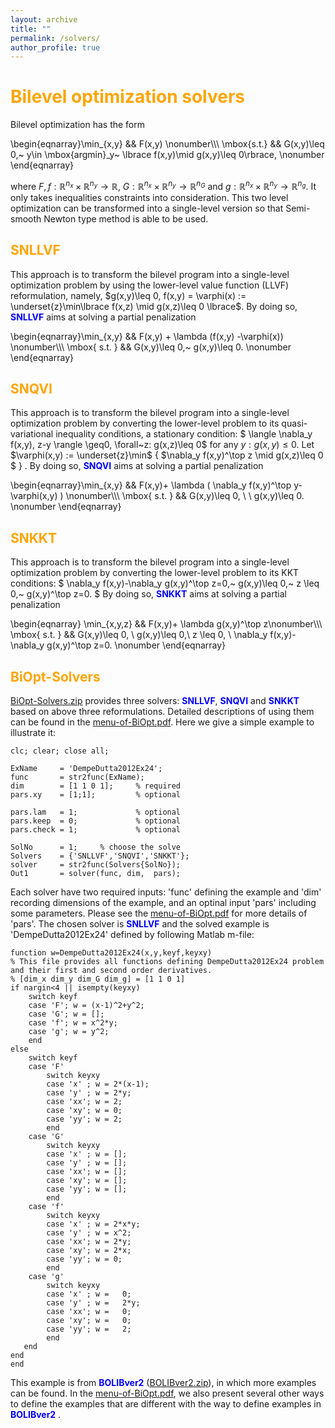 ```yaml
---
layout: archive
title: ""   
permalink: /solvers/
author_profile: true
---
```


<span style="color:orange">Bilevel optimization solvers</span> 
===

Bilevel optimization has the form

\begin{eqnarray}\min_{x,y} &&   F(x,y) \nonumber\\\\\\
\mbox{s.t.} && G(x,y)\leq 0,~ y\in \mbox{argmin}_y~ \lbrace f(x,y)\mid g(x,y)\leq 0\rbrace, \nonumber
\end{eqnarray}
 
 
where  $F,f:\mathbb{R}^{n_x}\times\mathbb{R}^{n_y}\rightarrow \mathbb{R}$, $G:\mathbb{R}^{n_x}\times\mathbb{R}^{n_y}\rightarrow \mathbb{R}^{n_G}$ and $g:\mathbb{R}^{n_x}\times\mathbb{R}^{n_y}\rightarrow \mathbb{R}^{n_g}$. It only takes inequalities constraints into consideration. This two level optimization can be transformed into a single-level version so that Semi-smooth Newton type method is able to be used. 

<span style="color:orange">SNLLVF</span>
---
This approach is to transform the bilevel program into a single-level optimization problem by using
the lower-level value function (LLVF) reformulation, namely,  $g(x,y)\leq 0, f(x,y) = \varphi(x) := \underset{z}\min\lbrace f(x,z) \mid g(x,z)\leq 0 \lbrace$.   By doing so, <span style="color:blue">**SNLLVF**</span> aims at solving a partial penalization

\begin{eqnarray}\min_{x,y} && F(x,y) + \lambda (f(x,y) -\varphi(x)) \nonumber\\\\\\
\mbox{ s.t. } &&  G(x,y)\leq 0,~ g(x,y)\leq 0. \nonumber
\end{eqnarray}
 
<span style="color:orange">SNQVI</span>
---
This approach is to transform the bilevel program into a single-level optimization problem 
by converting the lower-level problem to its quasi-variational inequality conditions, a stationary condition: $ \langle \nabla_y f(x,y), z-y \rangle \geq0, \forall~z: g(x,z)\leq 0$ for any $y: g(x,y)\leq 0$. Let $\varphi(x,y) := \underset{z}\min$ \{ $\nabla_y f(x,y)^\top z \mid g(x,z)\leq 0 $ \} .  By doing so,  <span style="color:blue">**SNQVI**</span> aims at solving a partial penalization

\begin{eqnarray}\min_{x,y} && F(x,y)+ \lambda ( \nabla_y f(x,y)^\top y-\varphi(x,y) ) \nonumber\\\\\\
\mbox{ s.t. } && G(x,y)\leq 0,  \ \   g(x,y)\leq 0. \nonumber
\end{eqnarray}


<span style="color:orange">SNKKT</span>
---
This approach is to transform the bilevel program into a single-level optimization problem 
by converting the lower-level problem to its KKT conditions: $ \nabla_y f(x,y)-\nabla_y g(x,y)^\top z=0,~ g(x,y)\leq 0,~  z \leq 0,~   g(x,y)^\top z=0. $ By doing so,  <span style="color:blue">**SNKKT**</span> aims at solving a partial penalization

\begin{eqnarray}
\min_{x,y,z}  && F(x,y)+ \lambda g(x,y)^\top z\nonumber\\\\\\
\mbox{ s.t. } && G(x,y)\leq 0,  \   g(x,y)\leq 0,\ z \leq 0, \ \nabla_y f(x,y)-\nabla_y g(x,y)^\top z=0. \nonumber
\end{eqnarray}  


<span style="color:orange">BiOpt-Solvers</span>
---
[BiOpt-Solvers.zip](/files/BiOpt-Solvers.zip) provides three solvers: <span style="color:blue">**SNLLVF**</span>, <span style="color:blue">**SNQVI**</span>  and <span style="color:blue">**SNKKT**</span> based on above three reformulations. Detailed descriptions of using them can be found in  the [menu-of-BiOpt.pdf](\files\menu-of-BiOpt.pdf). Here we give a simple example to illustrate it:

```
clc; clear; close all; 

ExName     = 'DempeDutta2012Ex24'; 
func       = str2func(ExName);
dim        = [1 1 0 1];     % required
pars.xy    = [1;1];         % optional

pars.lam   = 1;             % optional
pars.keep  = 0;             % optional 
pars.check = 1;             % optional

SolNo      = 1;     % choose the solve
Solvers    = {'SNLLVF','SNQVI','SNKKT'}; 
solver     = str2func(Solvers{SolNo});  
Out1       = solver(func, dim,  pars);
```

Each solver have two required inputs: 'func' defining the example and 'dim' recording dimensions of the example, and an optinal input 'pars' including some parameters. Please see the [menu-of-BiOpt.pdf](\files\menu-of-BiOpt.pdf) for more details of 'pars'. The chosen solver is <span style="color:blue">**SNLLVF**</span> and the solved example is 'DempeDutta2012Ex24' defined by following Matlab m-file:

```
function w=DempeDutta2012Ex24(x,y,keyf,keyxy)
% This file provides all functions defining DempeDutta2012Ex24 problem and their first and second order derivatives.
% [dim_x dim_y dim_G dim_g] = [1 1 0 1]
if nargin<4 || isempty(keyxy)
    switch keyf
    case 'F'; w = (x-1)^2+y^2;
    case 'G'; w = []; 
    case 'f'; w = x^2*y;      
    case 'g'; w = y^2; 
    end    
else
    switch keyf
    case 'F'
        switch keyxy
        case 'x' ; w = 2*(x-1);         
        case 'y' ; w = 2*y;        
        case 'xx'; w = 2;
        case 'xy'; w = 0;
        case 'yy'; w = 2;
        end 
    case 'G'  
        switch keyxy
        case 'x' ; w = [];    
        case 'y' ; w = [];      
        case 'xx'; w = [];
        case 'xy'; w = [];
        case 'yy'; w = [];
        end           
	case 'f'   
        switch keyxy
        case 'x' ; w = 2*x*y;    
        case 'y' ; w = x^2;          
        case 'xx'; w = 2*y;
        case 'xy'; w = 2*x;
        case 'yy'; w = 0;
        end           
	case 'g'   
        switch keyxy
        case 'x' ; w =   0;  
        case 'y' ; w =   2*y;         
        case 'xx'; w =   0;  
        case 'xy'; w =   0;  
        case 'yy'; w =   2; 
        end        
   end   
end
end
```

This example is from <span style="color:blue">**BOLIBver2**</span> ([BOLIBver2.zip](/files/BOLIBver2.zip)), in which more examples can be found. In  the [menu-of-BiOpt.pdf](\files\menu-of-BiOpt.pdf), we also present several other ways to define the examples that are different with the way to define examples in  <span style="color:blue">**BOLIBver2**</span> .
